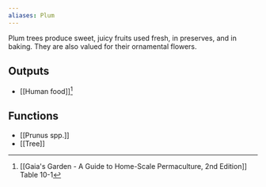 ```yaml
---
aliases: Plum
---
```

Plum trees produce sweet, juicy fruits used fresh, in preserves, and in baking. They are also valued for their ornamental flowers.
## Outputs
- [[Human food]][^1]
## Functions
- [[Prunus spp.]]
- [[Tree]]

[^1]: [[Gaia's Garden - A Guide to Home-Scale Permaculture, 2nd Edition]] Table 10-1

